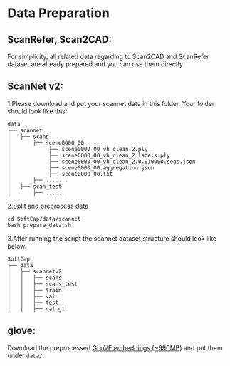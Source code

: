 # Data Preparation
## ScanRefer, Scan2CAD:

For simplicity, all related data regarding to Scan2CAD and ScanRefer dataset are already prepared and you can use them directly

## ScanNet v2:

1.Please download and put your scannet data in this folder. Your folder should look like this:
```
data
├── scannet
│   ├── scans
│       ├── scene0000_00
│            ├── scene0000_00_vh_clean_2.ply
│            ├── scene0000_00_vh_clean_2.labels.ply
│            ├── scene0000_00_vh_clean_2.0.010000.segs.json
│            ├── scene0000_00.aggregation.json
│            ├── scene0000_00.txt
│       ├── .......
│   ├── scan_test
│       ├── ......
```

2.Split and preprocess data
```
cd SoftCap/data/scannet
bash prepare_data.sh
```

3.After running the script the scannet dataset structure should look like below.
```
SoftCap
├── data
│   ├── scannetv2
│   │   ├── scans
│   │   ├── scans_test
│   │   ├── train
│   │   ├── val
│   │   ├── test
│   │   ├── val_gt
```

## glove:
Download the preprocessed [GLoVE embeddings (~990MB)](http://kaldir.vc.in.tum.de/glove.p) and put them under ``data/``.

